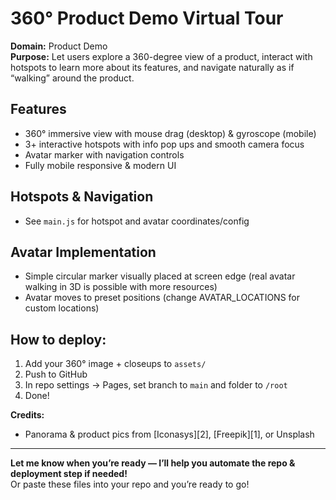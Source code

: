 # 360° Product Demo Virtual Tour

**Domain:** Product Demo  
**Purpose:** Let users explore a 360-degree view of a product, interact with hotspots to learn more about its features, and navigate naturally as if “walking” around the product.

## Features
- 360° immersive view with mouse drag (desktop) & gyroscope (mobile)
- 3+ interactive hotspots with info pop ups and smooth camera focus
- Avatar marker with navigation controls
- Fully mobile responsive & modern UI

## Hotspots & Navigation
- See `main.js` for hotspot and avatar coordinates/config

## Avatar Implementation
- Simple circular marker visually placed at screen edge (real avatar walking in 3D is possible with more resources)
- Avatar moves to preset positions (change AVATAR_LOCATIONS for custom locations)

## How to deploy:
1. Add your 360° image + closeups to `assets/`
2. Push to GitHub
3. In repo settings -> Pages, set branch to `main` and folder to `/root`
4. Done!

**Credits:**  
- Panorama & product pics from [Iconasys][2], [Freepik][1], or Unsplash

---

**Let me know when you’re ready — I’ll help you automate the repo & deployment step if needed!**  
Or paste these files into your repo and you’re ready to go!
